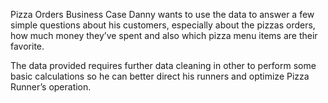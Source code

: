 Pizza Orders Business Case
Danny wants to use the data to answer a few simple questions about his customers, especially about the pizzas orders, how much money they’ve spent and also which pizza menu items are their favorite.

The data provided requires further data cleaning in other to perform some basic calculations so he can better direct his runners and optimize Pizza Runner’s operation.
